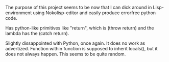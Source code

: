
The purpose of this project seems to be now that I can dick around in Lisp-environment using Nokolisp-editor and easily produce errorfree python code.

Has python-like primitives like "return", which is (throw return) and the lambda has the (catch return).  

Slightly dissappointed with Python, once again. It does no work as advertized. Function within function is supposed to inherit locals(), but it does not always happen. This seems to be quite random.
